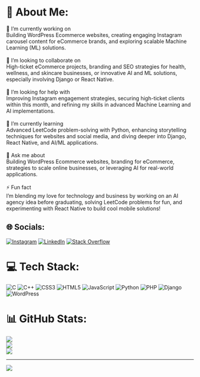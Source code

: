 # 💫 About Me:
🎯 I’m currently working on<br>Building WordPress Ecommerce websites, creating engaging Instagram carousel content for eCommerce brands, and exploring scalable Machine Learning (ML) solutions.<br><br>🤝 I’m looking to collaborate on<br>High-ticket eCommerce projects, branding and SEO strategies for health, wellness, and skincare businesses, or innovative AI and ML solutions, especially involving Django or React Native.<br><br>👐 I’m looking for help with<br>Improving Instagram engagement strategies, securing high-ticket clients within this month, and refining my skills in advanced Machine Learning and AI implementations.<br><br>🌱 I’m currently learning<br>Advanced LeetCode problem-solving with Python, enhancing storytelling techniques for websites and social media, and diving deeper into Django, React Native, and AI/ML applications.<br><br>💬 Ask me about<br>Building WordPress Ecommerce websites, branding for eCommerce, strategies to scale online businesses, or leveraging AI for real-world applications.<br><br>⚡ Fun fact<br>I’m blending my love for technology and business by working on an AI agency idea before graduating, solving LeetCode problems for fun, and experimenting with React Native to build cool mobile solutions!


## 🌐 Socials:
[![Instagram](https://img.shields.io/badge/Instagram-%23E4405F.svg?logo=Instagram&logoColor=white)](https://instagram.com/developersharf) [![LinkedIn](https://img.shields.io/badge/LinkedIn-%230077B5.svg?logo=linkedin&logoColor=white)](https://linkedin.com/in/developersharf) [![Stack Overflow](https://img.shields.io/badge/-Stackoverflow-FE7A16?logo=stack-overflow&logoColor=white)](https://stackoverflow.com/users/developersharf) 

# 💻 Tech Stack:
![C](https://img.shields.io/badge/c-%2300599C.svg?style=for-the-badge&logo=c&logoColor=white) ![C++](https://img.shields.io/badge/c++-%2300599C.svg?style=for-the-badge&logo=c%2B%2B&logoColor=white) ![CSS3](https://img.shields.io/badge/css3-%231572B6.svg?style=for-the-badge&logo=css3&logoColor=white) ![HTML5](https://img.shields.io/badge/html5-%23E34F26.svg?style=for-the-badge&logo=html5&logoColor=white) ![JavaScript](https://img.shields.io/badge/javascript-%23323330.svg?style=for-the-badge&logo=javascript&logoColor=%23F7DF1E) ![Python](https://img.shields.io/badge/python-3670A0?style=for-the-badge&logo=python&logoColor=ffdd54) ![PHP](https://img.shields.io/badge/php-%23777BB4.svg?style=for-the-badge&logo=php&logoColor=white) ![Django](https://img.shields.io/badge/django-%23092E20.svg?style=for-the-badge&logo=django&logoColor=white) ![WordPress](https://img.shields.io/badge/WordPress-%23117AC9.svg?style=for-the-badge&logo=WordPress&logoColor=white)
# 📊 GitHub Stats:
![](https://github-readme-stats.vercel.app/api?username=developersharf&theme=dracula&hide_border=false&include_all_commits=false&count_private=false)<br/>
![](https://github-readme-streak-stats.herokuapp.com/?user=developersharf&theme=dracula&hide_border=false)<br/>
![](https://github-readme-stats.vercel.app/api/top-langs/?username=developersharf&theme=dracula&hide_border=false&include_all_commits=false&count_private=false&layout=compact)

---
[![](https://visitcount.itsvg.in/api?id=developersharf&icon=0&color=0)](https://visitcount.itsvg.in)

<!-- Proudly created with GPRM ( https://gprm.itsvg.in ) -->
